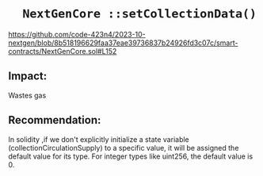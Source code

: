 # ```  NextGenCore ::setCollectionData()```
https://github.com/code-423n4/2023-10-nextgen/blob/8b518196629faa37eae39736837b24926fd3c07c/smart-contracts/NextGenCore.sol#L152
 
## Impact:
Wastes gas

## Recommendation:
In solidity ,if we don't explicitly initialize a state variable (collectionCirculationSupply) to a specific value, it will be assigned the default value for its type. For integer types like uint256, the default value is 0.